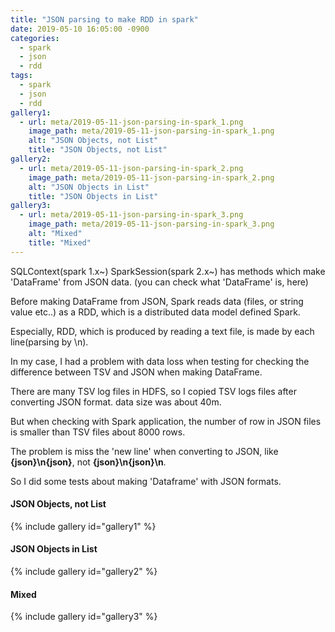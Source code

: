 ```yaml
---
title: "JSON parsing to make RDD in spark"
date: 2019-05-10 16:05:00 -0900
categories:
  - spark
  - json
  - rdd
tags:
  - spark
  - json
  - rdd
gallery1:
  - url: meta/2019-05-11-json-parsing-in-spark_1.png
    image_path: meta/2019-05-11-json-parsing-in-spark_1.png
    alt: "JSON Objects, not List"
    title: "JSON Objects, not List"
gallery2:    
  - url: meta/2019-05-11-json-parsing-in-spark_2.png
    image_path: meta/2019-05-11-json-parsing-in-spark_2.png
    alt: "JSON Objects in List"
    title: "JSON Objects in List"
gallery3:    
  - url: meta/2019-05-11-json-parsing-in-spark_3.png
    image_path: meta/2019-05-11-json-parsing-in-spark_3.png
    alt: "Mixed"
    title: "Mixed"
---
```

SQLContext(spark 1.x~) SparkSession(spark 2.x~) has methods which make 'DataFrame' from JSON data. (you can check what 'DataFrame' is, here)

Before making DataFrame from JSON, Spark reads data (files, or string value etc..) as a RDD, which is a distributed data model defined Spark. 

Especially, RDD, which is produced by reading a text file, is made by each line(parsing by \n).

In my case, I had a problem with data loss when testing for checking the difference between TSV and JSON when making DataFrame.

There are many TSV log files in HDFS, so I copied TSV logs files after converting JSON format. data size was about 40m.

But when checking with Spark application, the number of row in JSON files is smaller than TSV files about 8000 rows.

The problem is miss the 'new line' when converting to JSON, like **{json}\n{json}**, not **{json}\n{json}\n**.

So I did some tests about making 'Dataframe' with JSON formats.

#### JSON Objects, not List  
{% include gallery id="gallery1" %}

#### JSON Objects in List  
{% include gallery id="gallery2" %}

#### Mixed
{% include gallery id="gallery3" %}